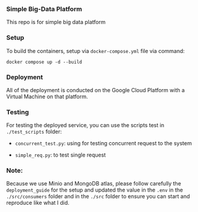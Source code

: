 ### Simple Big-Data Platform

This repo is for simple big data platform

### Setup

To build the containers, setup via ```docker-compose.yml``` file via command:

```
docker compose up -d --build
```

### Deployment

All of the deployment is conducted on the Google Cloud Platform with a Virtual Machine on that platform.

### Testing

For testing the deployed service, you can use the scripts test in ```./test_scripts``` folder:

- ```concurrent_test.py```: using for testing concurrent request to the system

- ```simple_req.py```: to test single request

### Note:

Because we use Minio and MongoDB atlas, please follow carefully the ```deployment_guide``` for the setup and updated the value in the ```.env``` in the ```./src/consumers``` folder and in the ```./src``` folder to ensure you can start and reproduce like what I did.

